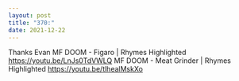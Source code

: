```yaml
---
layout: post
title: "370:"
date: 2021-12-22
---
```


Thanks Evan
 MF DOOM - Figaro | Rhymes Highlighted
https://youtu.be/LnJs0TdVWLQ
 MF DOOM - Meat Grinder | Rhymes Highlighted
https://youtu.be/tlhealMskXo

